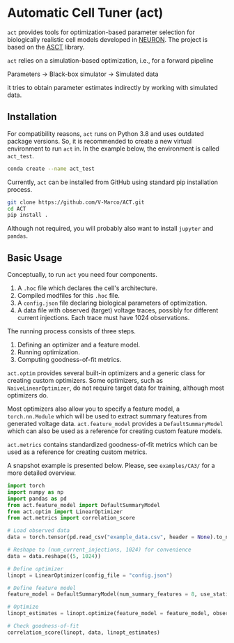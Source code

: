 # Automatic Cell Tuner (act)

`act` provides tools for optimization-based parameter selection for biologically realistic cell models developed in [NEURON](https://neuron.yale.edu/neuron/). The project is based on the [ASCT](https://github.com/pbcanfield/ASCT) library.

`act` relies on a simulation-based optimization, i.e., for a forward pipeline

Parameters -> Black-box simulator -> Simulated data

it tries to obtain parameter estimates indirectly by working with simulated data.

## Installation

For compatibility reasons, `act` runs on Python 3.8 and uses outdated package versions. So, it is recommended to create a new virtual environment to run `act` in. In the example below, the environment is called `act_test`.

```bash
conda create --name act_test
```

Currently, `act` can be installed from GitHub using standard pip installation process.

```bash
git clone https://github.com/V-Marco/ACT.git
cd ACT
pip install .
```

Although not required, you will probably also want to install `jupyter` and `pandas`.

## Basic Usage

Conceptually, to run `act` you need four components.

1. A `.hoc` file which declares the cell's architecture.
2. Compiled modfiles for this `.hoc` file.
3. A `config.json` file declaring biological parameters of optimization.
4. A data file with observed (target) voltage traces, possibly for different current injections. Each trace must have 1024 observations.

The running process consists of three steps.
1. Defining an optimizer and a feature model.
2. Running optimization.
3. Computing goodness-of-fit metrics.

`act.optim` provides several built-in optimizers and a generic class for creating custom optimizers. Some optimizers, such as `NaiveLinearOptimizer`, do not require target data for training, although most optimizers do.

Most optimizers also allow you to specify a feature model, a `torch.nn.Module` which will be used to extract summary features from generated voltage data. `act.feature_model` provides a `DefaultSummaryModel` which can also be used as a reference for creating custom feature models.

`act.metrics` contains standardized goodness-of-fit metrics which can be used as a reference for creating custom metrics. 

A snapshot example is presented below. Please, see `examples/CA3/` for a more detailed overview.

```python
import torch
import numpy as np
import pandas as pd
from act.feature_model import DefaultSummaryModel
from act.optim import LinearOptimizer
from act.metrics import correlation_score

# Load observed data
data = torch.tensor(pd.read_csv("example_data.csv", header = None).to_numpy()).float()

# Reshape to (num_current_injections, 1024) for convenience
data = data.reshape((5, 1024))

# Define optimizer
linopt = LinearOptimizer(config_file = "config.json")

# Define feature model
feature_model = DefaultSummaryModel(num_summary_features = 8, use_statistics = True)

# Optimize
linopt_estimates = linopt.optimize(feature_model = feature_model, observed_data = data, num_summary_features = 11, num_epochs = 100, num_prediction_rounds = 50)

# Check goodness-of-fit
correlation_score(linopt, data, linopt_estimates)
```
